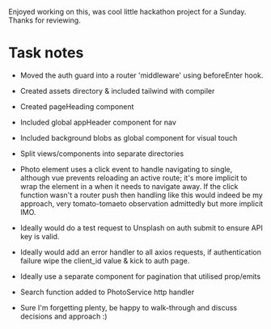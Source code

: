 Enjoyed working on this, was cool little hackathon project for a Sunday. Thanks for reviewing. 

# Task notes

- Moved the auth guard into a router 'middleware' using beforeEnter hook.

- Created assets directory & included tailwind with compiler

- Created pageHeading component

- Included global appHeader component for nav

- Included background blobs as global component for visual touch

- Split views/components into separate directories

- Photo element uses a click event to handle navigating to single, although vue prevents reloading an active route; it's more implicit to wrap the element in a <router-link> when it needs to navigate away. If the click function wasn't a router push then handling like this would indeed be my approach, very tomato-tomaeto observation admittedly but more implicit IMO.

- Ideally would do a test request to Unsplash on auth submit to ensure API key is valid.

- Ideally would add an error handler to all axios requests, if authentication failure wipe the client_id value & kick to auth page.

- Ideally use a separate component for pagination that utilised prop/emits

- Search function added to PhotoService http handler

- Sure I'm forgetting plenty, be happy to walk-through and discuss decisions and approach :) 